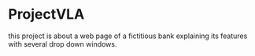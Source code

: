 # ProjectVLA
this project is about a web page of a fictitious bank explaining its features with several drop down windows.
